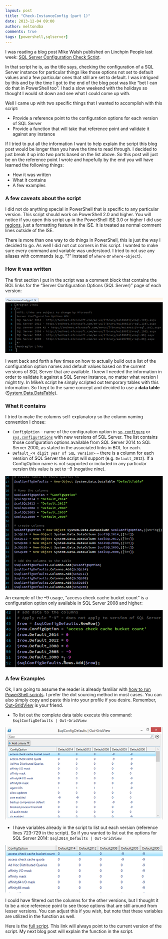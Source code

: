 ```yaml
---
layout: post
title: "Check-InstanceConfig (part 1)"
date: 2013-12-04 09:00
author: meltondba
comments: true
tags: [powershell,sqlserver]
---
```


I was reading a blog post Mike Walsh published on Linchpin People last week: <a href="http://www.linchpinpeople.com/check-sql-server-configuration/" target="_blank">SQL Server Configuration Check Script</a>.

In that script he is, as the title says, checking the configuration of a SQL Server instance for particular things like those options not set to default values and a few particular ones that still are set to default. I was intrigued by this and by the time I got to the end of the blog post was like “bet I can do that in PowerShell too”. I had a slow weekend with the holidays so thought I would sit down and see what I could come up with.

Well I came up with two specific things that I wanted to accomplish with this script:

- Provide a reference point to the configuration options for each version of SQL Server
- Provide a function that will take that reference point and validate it against any instance

If I tried to put all the information I want to help explain the script this blog post would be longer than you have the time to read through. I decided to just break it up into two parts based on the list above. So this post will just be on the reference point I wrote and hopefully by the end you will have learned the following things:

- How it was written
- What it contains
- A few examples

### A few caveats about the script

I did not do anything special in PowerShell that is specific to any particular version. This script should work on PowerShell 2.0 and higher. You will notice if you open this script up in the PowerShell ISE 3.0 or higher I did use <a href="http://www.powershellmagazine.com/2013/01/14/pstip-use-custom-regions-to-fold-code-in-powershell-ise-3-0/" target="_blank">regions</a>, just a formatting feature in the ISE. It is treated as normal comment lines outside of the ISE.

There is more than one way to do things in PowerShell, this is just the way I decided to go. As well I did not cut corners in this script. I wanted to make sure every command and variable was understood. I tried to not use any aliases with commands (e.g. “?” instead of `where` or `where-object`).

### How it was written

The first section I put in the script was a comment block that contains the BOL links for the “Server Configuration Options (SQL Server)” page of each version:

![](/img/check_instance_1.png)

I went back and forth a few times on how to actually build out a list of the configuration option names and default values based on the current versions of SQL Server that are available. I knew I needed the information in order to validate it against a SQL Server instance, no matter what version I might try. In Mike’s script he simply scripted out temporary tables with this information. So I kept to the same concept and decided to use a **data table** (<a href="http://msdn.microsoft.com/en-us/library/system.data.datatable(v=vs.110).aspx" target="_blank">System.Data.DataTable</a>).

### What it contains

I tried to make the columns self-explanatory so the column naming convention I chose:

- `ConfigOption` – name of the configuration option in <a href="http://technet.microsoft.com/en-us/library/ms188787.aspx" target="_blank">`sp_configure`</a> or <a href="http://technet.microsoft.com/en-us/library/ms188345.aspx" target="_blank">`sys.configurations`</a> with new versions of SQL Server. The list contains those configuration options available from SQL Server 2014 to SQL Server 2000, as stated in the associated links in BOL for each.
- `Default_<4 digit year of SQL Version>` – there is a column for each version of SQL Server the script will support (e.g. `Default_2012`). If a ConfigOption name is not supported or included in any particular version this value is set to –9 (negative nine).

![](/img/check_instance_2.png)

An example of the –9 usage, “access check cache bucket count” is a configuration option only available in SQL Server 2008 and higher:

![](/img/check_instance_3.png)

### A few Examples

Ok, I am going to assume the reader is already familiar with <a href="http://technet.microsoft.com/en-us/library/ee176949.aspx" target="_blank">how to run PowerShell scripts</a>. I prefer the dot sourcing method in most cases. You can also simply copy and paste this into your profile if you desire. Remember, <a href="http://technet.microsoft.com/en-us/library/hh849920.aspx" target="_blank">Out-GridView</a> is your friend.

- To list out the complete data table execute this command: `$sqlConfigDefaults | Out-GridView`

![](/img/check_instance_4.png)

- I have variables already in the script to list out each version (reference lines 723-729 in the script). So if you wanted to list out the options for SQL Server 2014: `$sql2014_Defaults | Out-GridView`

![](/img/check_instance_5.png)

I could have filtered out the columns for the other versions, but I thought it to be a nice reference point to see those options that are still around from lesser versions. You can adjust this if you wish, but note that these variables are utilized in the function as well. 

Here is the <a href="https://github.com/wsmelton/scripts/blob/master/posh/Check-InstanceConfig.ps1" target="_blank">full script</a>. This link will always point to the current version of the script. My next blog post will explain the function in the script.
